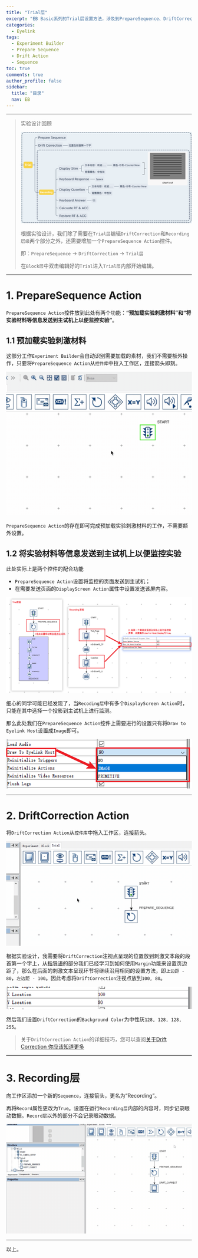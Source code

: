 ```yaml
---
title: "Trial层"
excerpt: "EB Basic系列的Trial层设置方法，涉及到PrepareSequence、DriftCorrection和Sequence等。"
categories:
  - Eyelink
tags:
  - Experiment Builder
  - Prepare Sequence
  - Drift Action
  - Sequence
toc: true
comments: true
author_profile: false
sidebar:
  title: "目录"
  nav: EB
---
```


---

>实验设计回顾
>
>![eb_exp_design_trial_level](/assets/images/eb_exp_design_trial_level.png)
>
>根据实验设计，我们除了需要在`Trial层`编辑`DriftCorrection`和`Recording层级`两个部分之外，还需要增加一个`PrepareSequence Action`控件。
>
>即：`PrepareSequence` -> `DriftCorrection` -> `Trial层`
>
>在`Block层`中双击编辑好的`Trial`进入`Trial层`内部开始编辑。

---

# 1. PrepareSequence Action

`PrepareSequence Action`控件放到此处有两个功能：**“预加载实验刺激材料”**和**“将实验材料等信息发送到主试机上以便监控实验”**。

## 1.1 预加载实验刺激材料

这部分工作`Experiment Builder`会自动识别需要加载的素材，我们不需要额外操作，只要将`PrepareSequence Action`从`控件库`中拉入工作区，连接箭头即刻。

![eb_add_preparesequence](/assets/images/eb_add_preparesequence.gif)

`PrepareSequence Action`的存在即可完成预加载实验刺激材料的工作，不需要额外设置。

## 1.2 将实验材料等信息发送到主试机上以便监控实验

此处实际上是两个控件的配合功能

* `PrepareSequence Action`设置将监控的页面发送到主试机；
* 在需要发送页面的`DisplayScreen Action`属性中设置发送该屏内容。

![eb_use_host_display_logic](/assets/images/eb_use_host_display_logic.png)

细心的同学可能已经发现了，当`Recoding层`中有多个`DisplayScreen Action`时，只能在其中选择一个投影到主试机上进行监测。

那么此处我们在`PrepareSequence Action`控件上需要进行的设置只有将`Draw to Eyelink Host`设置成`Image`即可。

![eb_set_prepare_sequence](/assets/images/eb_set_prepare_sequence.png)

---

# 2. DriftCorrection Action

将`DriftCorrection Action`从`控件库`中拖入工作区，连接箭头。

![eb_add_drift](/assets/images/eb_add_drift.gif)

根据实验设计，我需要将`DriftCorrection`注视点呈现的位置放到刺激文本段的段首第一个字上，从[指导语](/eyelink/Experiment_Level/#1-指导语)的部分我们已经学习到如何使用`Margin`功能来设置页边距了，那么在后面的刺激文本呈现环节将继续沿用相同的设置方法，即`上边距 - 80`，`左边距 - 100`。因此考虑将`DriftCorrection`注视点放到`100, 80`。

![eb_set_drift_location](/assets/images/eb_set_drift_location.png)

然后我们设置`DriftCorrection`的`Background Color`为中性灰`128, 128, 128, 255`。

>关于`DriftCorrection Action`的详细技巧，您可以查阅[关于Drift Correction 你应该知道更多](/eyelink/Drift/)

---

# 3. Recording层

向工作区添加一个新的`Sequence`，连接箭头，更名为“Recording”。

再将`Record`属性更改为`True`。设置在运行`Recording层`内部的内容时，同步记录眼动数据。`Record层`以外的部分不会记录眼动数据。

![eb_add_record_level](/assets/images/eb_add_record_level.gif)

---

以上。